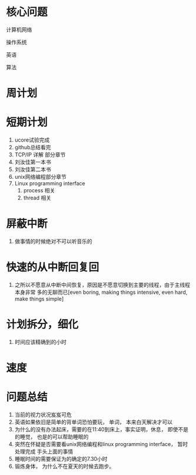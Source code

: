 # 核心问题

计算机网络

操作系统

英语

算法
# 周计划


# 短期计划
1. ucore试验完成
2. github总结看完
3. TCP/IP 详解 部分章节
4. 刘汝佳第一本书
5. 刘汝佳第二本书
6. unix网络编程部分章节
7. Linux programming interface
    1. process 相关
    2. thread 相关

# 屏蔽中断
1. 做事情的时候绝对不可以听音乐的

# 快速的从中断回复回
1. 之所以不愿意从中断中间恢复，原因是不愿意切换到主要的线程，由于主线程本身非常
   多的无聊而已[even boring, making things intensive, even hard, make things
   simple]




# 计划拆分，细化
1. 时间应该精确到的小时

# 速度

# 问题总结
1. 当前的视力状况岌岌可危
8. 英语如果依旧是简单的背单词恐怕要玩， 单词， 本来白天解决才可以
9. 为什么的没有办法起床，需要的在11:40到床上，事实证明，休息， 即使不是的睡觉，
   也是的可以帮助睡眠的
10. 突然在怀疑是否需要看unix网络编程和linux programming interface， 暂时处理完成
    手头上面的事情
11. 睡眠时间的需要保证为的确定的7.30小时
12. 锻炼身体， 为什么不在夏天的时候去跑步。
